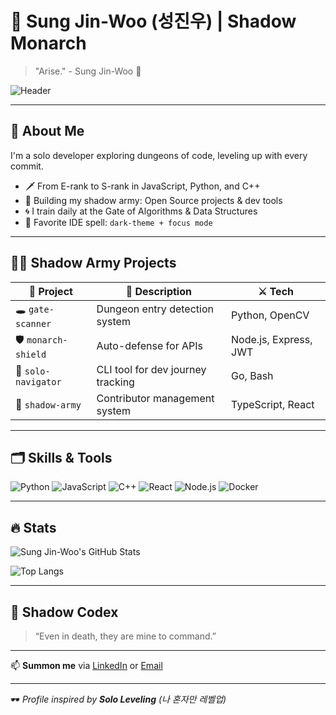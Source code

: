 # 👤 Sung Jin-Woo (성진우) | Shadow Monarch

> "Arise." - Sung Jin-Woo 🖤

![Header](https://i.imgur.com/f3XqEQh.gif) <!-- GIF temático de Solo Leveling -->

---

## 🧭 About Me

I'm a solo developer exploring dungeons of code, leveling up with every commit.

- 🗡️ From E-rank to S-rank in JavaScript, Python, and C++
- 👥 Building my shadow army: Open Source projects & dev tools
- 🌀 I train daily at the Gate of Algorithms & Data Structures
- 🖤 Favorite IDE spell: `dark-theme + focus mode`

---

## 🧟‍♂️ Shadow Army Projects

| 💼 Project | 🧠 Description | ⚔️ Tech |
|-----------|----------------|---------|
| 🕳️ `gate-scanner` | Dungeon entry detection system | Python, OpenCV |
| 🛡️ `monarch-shield` | Auto-defense for APIs | Node.js, Express, JWT |
| 🧭 `solo-navigator` | CLI tool for dev journey tracking | Go, Bash |
| 👥 `shadow-army` | Contributor management system | TypeScript, React |

---

## 🗂️ Skills & Tools

![Python](https://img.shields.io/badge/-Python-3776AB?style=flat&logo=python&logoColor=white)
![JavaScript](https://img.shields.io/badge/-JavaScript-F7DF1E?style=flat&logo=javascript&logoColor=black)
![C++](https://img.shields.io/badge/-C++-00599C?style=flat&logo=c%2B%2B&logoColor=white)
![React](https://img.shields.io/badge/-React-61DAFB?style=flat&logo=react&logoColor=black)
![Node.js](https://img.shields.io/badge/-Node.js-339933?style=flat&logo=nodedotjs&logoColor=white)
![Docker](https://img.shields.io/badge/-Docker-2496ED?style=flat&logo=docker&logoColor=white)

---

## 🔥 Stats

![Sung Jin-Woo's GitHub Stats](https://github-readme-stats.vercel.app/api?username=seu-usuario&show_icons=true&theme=tokyonight&custom_title=Shadow%20Level%20Stats)

![Top Langs](https://github-readme-stats.vercel.app/api/top-langs/?username=seu-usuario&layout=compact&theme=tokyonight)

---

## 📜 Shadow Codex

> “Even in death, they are mine to command.”

---

📫 **Summon me** via [LinkedIn](https://linkedin.com/in/seu-perfil) or [Email](mailto:seuemail@exemplo.com)

---

🕶️ *Profile inspired by* ***Solo Leveling*** *(나 혼자만 레벨업)*

